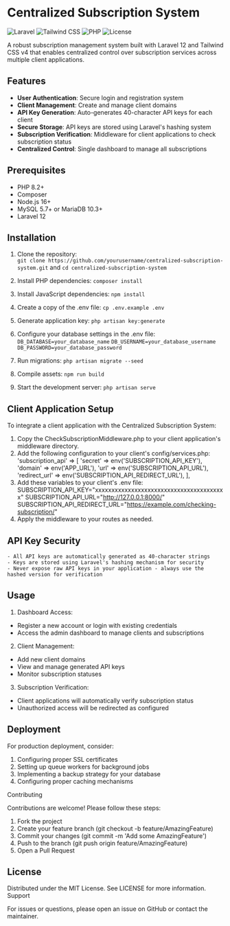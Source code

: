 # Centralized Subscription System

![Laravel](https://img.shields.io/badge/Laravel-12-FF2D20?logo=laravel)
![Tailwind CSS](https://img.shields.io/badge/Tailwind_CSS-v4-06B6D4?logo=tailwindcss)
![PHP](https://img.shields.io/badge/PHP-8.2+-777BB4?logo=php)
![License](https://img.shields.io/badge/license-MIT-blue)

A robust subscription management system built with Laravel 12 and Tailwind CSS v4 that enables centralized control over subscription services across multiple client applications.

## Features

-   **User Authentication**: Secure login and registration system
-   **Client Management**: Create and manage client domains
-   **API Key Generation**: Auto-generates 40-character API keys for each client
-   **Secure Storage**: API keys are stored using Laravel's hashing system
-   **Subscription Verification**: Middleware for client applications to check subscription status
-   **Centralized Control**: Single dashboard to manage all subscriptions

## Prerequisites

-   PHP 8.2+
-   Composer
-   Node.js 16+
-   MySQL 5.7+ or MariaDB 10.3+
-   Laravel 12

## Installation

1. Clone the repository:<br>
   `git clone https://github.com/yourusername/centralized-subscription-system.git`
   and
   `cd centralized-subscription-system`

3. Install PHP dependencies:
   `composer install`

4. Install JavaScript dependencies:
   `npm install`

5. Create a copy of the .env file:
   `cp .env.example .env`

6. Generate application key:
   `php artisan key:generate`

7. Configure your database settings in the .env file:
   `DB_DATABASE=your_database_name`
   `DB_USERNAME=your_database_username`
   `DB_PASSWORD=your_database_password`

8. Run migrations:
   `php artisan migrate --seed`

9. Compile assets:
   `npm run build`

10. Start the development server:
   `php artisan serve`

## Client Application Setup

To integrate a client application with the Centralized Subscription System:

1. Copy the CheckSubscriptionMiddleware.php to your client application's middleware directory.
2. Add the following configuration to your client's config/services.php:
   'subscription_api' => [
   'secret' => env('SUBSCRIPTION_API_KEY'),
   'domain' => env('APP_URL'),
   'url' => env('SUBSCRIPTION_API_URL'),
   'redirect_url' => env('SUBSCRIPTION_API_REDIRECT_URL'),
   ],
3. Add these variables to your client's .env file:
   SUBSCRIPTION_API_KEY="xxxxxxxxxxxxxxxxxxxxxxxxxxxxxxxxxxxxxxxx"
   SUBSCRIPTION_API_URL="http://127.0.0.1:8000/"
   SUBSCRIPTION_API_REDIRECT_URL="https://example.com/checking-subscription/"
4. Apply the middleware to your routes as needed.

## API Key Security

    - All API keys are automatically generated as 40-character strings
    - Keys are stored using Laravel's hashing mechanism for security
    - Never expose raw API keys in your application - always use the hashed version for verification

## Usage

1.  Dashboard Access:

-   Register a new account or login with existing credentials
-   Access the admin dashboard to manage clients and subscriptions

2.  Client Management:

-   Add new client domains
-   View and manage generated API keys
-   Monitor subscription statuses

3.  Subscription Verification:

-   Client applications will automatically verify subscription status
-   Unauthorized access will be redirected as configured

## Deployment

For production deployment, consider:

1. Configuring proper SSL certificates
2. Setting up queue workers for background jobs
3. Implementing a backup strategy for your database
4. Configuring proper caching mechanisms

Contributing

Contributions are welcome! Please follow these steps:

1. Fork the project
2. Create your feature branch (git checkout -b feature/AmazingFeature)
3. Commit your changes (git commit -m 'Add some AmazingFeature')
4. Push to the branch (git push origin feature/AmazingFeature)
5. Open a Pull Request

## License

Distributed under the MIT License. See LICENSE for more information.
Support

For issues or questions, please open an issue on GitHub or contact the maintainer.
